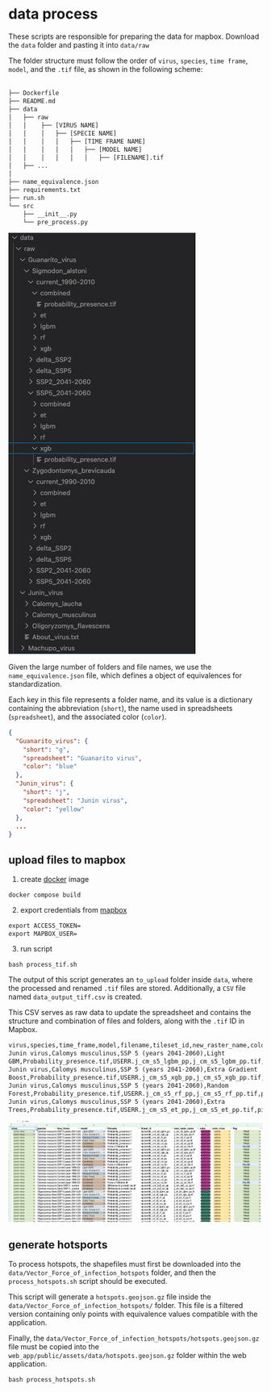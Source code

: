 # data process

These scripts are responsible for preparing the data for mapbox. Download the `data` folder and pasting it into `data/raw`

The folder structure must follow the order of `virus`, `species`, `time frame`, `model`, and the `.tif` file, as shown in the following scheme:

```shell

├── Dockerfile
├── README.md
├── data
│   ├── raw
│   │    ├── [VIRUS NAME]
│   │    │   ├── [SPECIE NAME]
│   │    │   │   ├── [TIME FRAME NAME]
│   │    │   │   │   ├── [MODEL NAME]
│   │    │   │   │   │   ├── [FILENAME].tif
│   ├── ...
│
├── name_equivalence.json
├── requirements.txt
├── run.sh
└── src
    ├── __init__.py
    └── pre_process.py

```

![img](./image/folder_structure.png)

Given the large number of folders and file names, we use the `name_equivalence.json` file, which defines a object of equivalences for standardization.

Each key in this file represents a folder name, and its value is a dictionary containing the abbreviation (`short`), the name used in spreadsheets (`spreadsheet`), and the associated color (`color`).

```json
{
  "Guanarito_virus": {
    "short": "g",
    "spreadsheet": "Guanarito virus",
    "color": "blue"
  },
  "Junin_virus": {
    "short": "j",
    "spreadsheet": "Junin virus",
    "color": "yellow"
  },
  ...
}
```

## upload files to mapbox

1. create [docker](https://docs.docker.com/engine/install/) image

```shell
docker compose build
```

2. export credentials from [mapbox](https://docs.mapbox.com/help/getting-started/access-tokens/)

```shell
export ACCESS_TOKEN=
export MAPBOX_USER=
```

3. run script

```shell
bash process_tif.sh
```

The output of this script generates an `to_upload` folder inside `data`, where the processed and renamed `.tif` files are stored. Additionally, a `CSV` file named `data_output_tiff.csv` is created.

This CSV serves as raw data to update the spreadsheet and contains the structure and combination of files and folders, along with the `.tif` ID in Mapbox.

```csv
virus,species,time_frame,model,filename,tileset_id,new_raster_name,color,color_virus
Junin virus,Calomys musculinus,SSP 5 (years 2041-2060),Light GBM,Probability_presence.tif,USERR.j_cm_s5_lgbm_pp,j_cm_s5_lgbm_pp.tif,pink,yellow
Junin virus,Calomys musculinus,SSP 5 (years 2041-2060),Extra Gradient Boost,Probability_presence.tif,USERR.j_cm_s5_xgb_pp,j_cm_s5_xgb_pp.tif,pink,yellow
Junin virus,Calomys musculinus,SSP 5 (years 2041-2060),Random Forest,Probability_presence.tif,USERR.j_cm_s5_rf_pp,j_cm_s5_rf_pp.tif,pink,yellow
Junin virus,Calomys musculinus,SSP 5 (years 2041-2060),Extra Trees,Probability_presence.tif,USERR.j_cm_s5_et_pp,j_cm_s5_et_pp.tif,pink,yellow

```

![img](./image/spreadsheet.png)

## generate hotsports

To process hotspots, the shapefiles must first be downloaded into the `data/Vector_Force_of_infection_hotspots` folder, and then the `process_hotspots.sh` script should be executed.

This script will generate a `hotspots.geojson.gz` file inside the `data/Vector_Force_of_infection_hotspots/` folder. This file is a filtered version containing only points with equivalence values compatible with the application.

Finally, the `data/Vector_Force_of_infection_hotspots/hotspots.geojson.gz` file must be copied into the `web_app/public/assets/data/hotspots.geojson.gz` folder within the web application.

```shell
bash process_hotspots.sh
```
